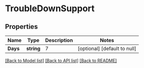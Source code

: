 # TroubleDownSupport

## Properties
Name | Type | Description | Notes
------------ | ------------- | ------------- | -------------
**Days** | **string** | 7 | [optional] [default to null]

[[Back to Model list]](../README.md#documentation-for-models) [[Back to API list]](../README.md#documentation-for-api-endpoints) [[Back to README]](../README.md)

